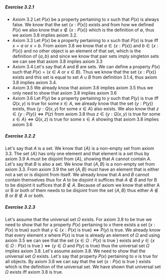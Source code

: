 ##### Exercise 3.2.1
- Axiom 3.2
Let $P(x)$ be a property pertaining to $x$ such that $P(x)$ is always false. We know that the set $\{x : P(x)\}$ exists and from how we defined $P(x)$ we also know that $x \notin \{x : P(x)\}$ which is the definition of $\emptyset$, thus we axiom 3.8 implies axiom 3.2.
- Axiom 3.3
Let $P(x)$ be a property pertaining to $x$ such that $P(x)$ is true iff $x = a$ or $x = b$. From axiom 3.8 we know that $a \in \{x : P(x)\}$ and $b \in \{x : P(x)\}$ and no other object is an element of that set, which is the definition of $\{a,b\}$ and since we know that pair sets imply singleton sets we can see that axiom 3.8 implies axiom 3.3
- Axiom 3.4
Let's say that $A$ and $B$ are sets. We can define a property $P(x)$ such that $P(x) = (x\in A \text{ or } x\in B)$. Thus we know that the set $\{x: P(x)\}$ exists and this set is equal to set $A \cup B$ from definition 3.1.4, thus axiom 3.8 implies axiom 3.4.
- Axiom 3.5
We already know that axiom 3.6 implies axiom 3.5 thus we only need to show that axiom 3.8 implies axiom 3.6
- Axiom 3.6
Let $P(y)$ be a property pertaining to $y$ such that $P(y)$ is true iff $Q(x, y) \text{ is true for some } x\in A$, we already know that the set $\{y : P(y)\}$ exists, thus $\{y : Q(x,y) \text{ for some }x \in A\}$ also exists. 
We also know that $z \in \{y: P(y)\} \iff P(z)$ from axiom 3.8 thus $z \in \{y: Q(x, y) \text{ is true for some x} \in A\} \iff Q(x,z) \text{ is true for some x} \in A$ showing that axiom 3.8 implies axiom 3.6
##### Exercise 3.2.2
Let's say that $A$ is a set. We know that $\{A\}$ is a non-empty set from axiom 3.3. The set $\{A\}$ has only one element and that element is a set thus by axiom 3.9 A must be disjoint from $\{A\}$, showing that $A$ cannot contain $A$.
Let's say that $B$ is also a set. We know that $\{A, B\}$ is a non-empty set from axiom 3.3. From axiom 3.9 the set $\{A,B\}$ must have an element that is either not a set or is disjoint from itself. We already know that $A$ and $B$ cannot contain themselves thus for $A$ to be disjoint it suffices that $A \notin B$ and for B to be disjoint it suffices that $B \notin A$. Because of axiom we know that either A or B or both of them needs to be disjoint from the set $\{A,B\}$ thus either $A\notin B$ or $B \notin A$ or both. 
##### Exercise 3.2.3
Let's assume that the universal set $\Omega$ exists. For axiom 3.8 to be true we need to show that for a property $P(x)$ pertaining to $x$ there exists a set $\{x : P(x) \text{ is true}\}$ such that $y \in \{x : P(x) \text{ is true}\} \iff P(y) \text{ is true}$. We already know that every element $x$ where $P(x) \text{ is true}$ is already an element of $\Omega$ and using axiom 3.5 we can see that the set $\{x\in \Omega : P(x) \text{ is true }\}$ exists and $y\in \{x\in \Omega : P(x) \text{ is true }\} \iff \{y \in \Omega \text{ and } P(y) \text{ is true}\}$ thus the universal set $\Omega$ implies axiom 3.8.
Let's assume axiom 3.8. We need to show that the universal set $\Omega$ exists. Let's say that property $P(x)$ pertaining to $x$ is true for all objects. By axiom 3.8 we can say that the set $\{x:P(x)\text{ is true }\}$ exists which is the definition of the universal set. We have shown that universal set $\Omega$ exists iff axiom 3.8 is true.